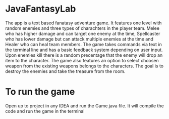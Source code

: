 # JavaFantasyLab

The app is a text based fanatasy adventure game. It features one level with random
enemies and three types of charachters in the player team. Melee who has higher damage
and can target one enemy at the time, Spellcaster who has lower damage but can attack
multiple enemies at the time and Healer who can heal team members. The game takes commands
via text in the terminal line and has a basic feedback system depending on user input. Upon
enemies kill there is a random precentage that the enemy will drop an item to the character.
The game also features an option to select choosen weapon from the existing weapons belongs
to the characters. The goal is to destroy the enemies and take the treasure from the room.

# To run the game

Open up to project in any IDEA and run the Game.java file. It will compile the code and run
the game in the terminal
